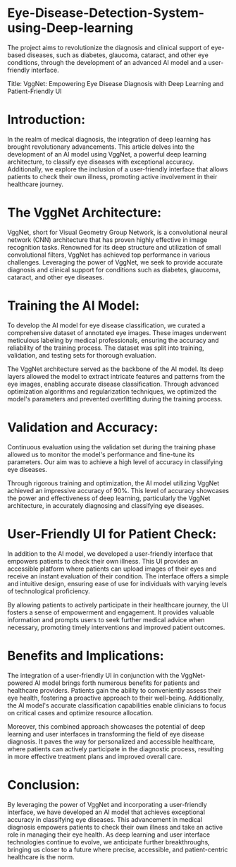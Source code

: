 # Eye-Disease-Detection-System-using-Deep-learning
The project aims to revolutionize the diagnosis and clinical support of eye-based diseases, such as diabetes, glaucoma, cataract, and other eye conditions, through the development of an advanced AI model and a user-friendly interface. 

Title: VggNet: Empowering Eye Disease Diagnosis with Deep Learning and Patient-Friendly UI

# Introduction:
In the realm of medical diagnosis, the integration of deep learning has brought revolutionary advancements. This article delves into the development of an AI model using VggNet, a powerful deep learning architecture, to classify eye diseases with exceptional accuracy. Additionally, we explore the inclusion of a user-friendly interface that allows patients to check their own illness, promoting active involvement in their healthcare journey.


# The VggNet Architecture:
VggNet, short for Visual Geometry Group Network, is a convolutional neural network (CNN) architecture that has proven highly effective in image recognition tasks. Renowned for its deep structure and utilization of small convolutional filters, VggNet has achieved top performance in various challenges. Leveraging the power of VggNet, we seek to provide accurate diagnosis and clinical support for conditions such as diabetes, glaucoma, cataract, and other eye diseases.

# Training the AI Model:
To develop the AI model for eye disease classification, we curated a comprehensive dataset of annotated eye images. These images underwent meticulous labeling by medical professionals, ensuring the accuracy and reliability of the training process. The dataset was split into training, validation, and testing sets for thorough evaluation.

The VggNet architecture served as the backbone of the AI model. Its deep layers allowed the model to extract intricate features and patterns from the eye images, enabling accurate disease classification. Through advanced optimization algorithms and regularization techniques, we optimized the model's parameters and prevented overfitting during the training process.

# Validation and Accuracy:
Continuous evaluation using the validation set during the training phase allowed us to monitor the model's performance and fine-tune its parameters. Our aim was to achieve a high level of accuracy in classifying eye diseases.

Through rigorous training and optimization, the AI model utilizing VggNet achieved an impressive accuracy of 90%. This level of accuracy showcases the power and effectiveness of deep learning, particularly the VggNet architecture, in accurately diagnosing and classifying eye diseases.

# User-Friendly UI for Patient Check:
In addition to the AI model, we developed a user-friendly interface that empowers patients to check their own illness. This UI provides an accessible platform where patients can upload images of their eyes and receive an instant evaluation of their condition. The interface offers a simple and intuitive design, ensuring ease of use for individuals with varying levels of technological proficiency.

By allowing patients to actively participate in their healthcare journey, the UI fosters a sense of empowerment and engagement. It provides valuable information and prompts users to seek further medical advice when necessary, promoting timely interventions and improved patient outcomes.

# Benefits and Implications:
The integration of a user-friendly UI in conjunction with the VggNet-powered AI model brings forth numerous benefits for patients and healthcare providers. Patients gain the ability to conveniently assess their eye health, fostering a proactive approach to their well-being. Additionally, the AI model's accurate classification capabilities enable clinicians to focus on critical cases and optimize resource allocation.

Moreover, this combined approach showcases the potential of deep learning and user interfaces in transforming the field of eye disease diagnosis. It paves the way for personalized and accessible healthcare, where patients can actively participate in the diagnostic process, resulting in more effective treatment plans and improved overall care.

# Conclusion:
By leveraging the power of VggNet and incorporating a user-friendly interface, we have developed an AI model that achieves exceptional accuracy in classifying eye diseases. This advancement in medical diagnosis empowers patients to check their own illness and take an active role in managing their eye health. As deep learning and user interface technologies continue to evolve, we anticipate further breakthroughs, bringing us closer to a future where precise, accessible, and patient-centric healthcare is the norm.
